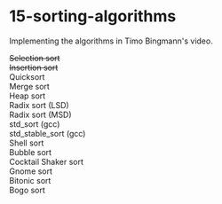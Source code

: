 15-sorting-algorithms
=====================

Implementing the algorithms in Timo Bingmann's video.

~~Selection sort~~  
~~Insertion sort~~   
Quicksort  
Merge sort  
Heap sort  
Radix sort (LSD)  
Radix sort (MSD)  
std_sort (gcc)  
std_stable_sort (gcc)  
Shell sort  
Bubble sort  
Cocktail Shaker sort  
Gnome sort  
Bitonic sort  
Bogo sort  
